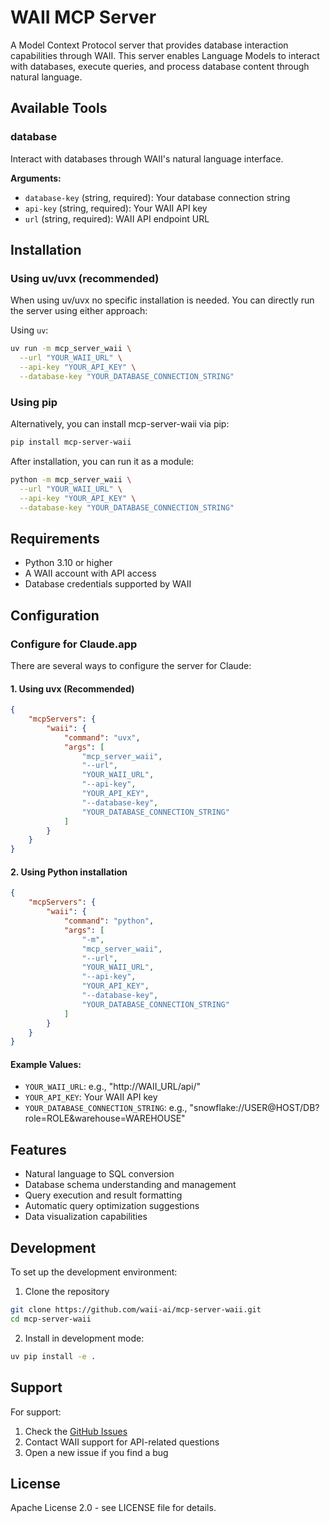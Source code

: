 # WAII MCP Server

A Model Context Protocol server that provides database interaction capabilities through WAII. This server enables Language Models to interact with databases, execute queries, and process database content through natural language.

## Available Tools

### database
Interact with databases through WAII's natural language interface.

**Arguments:**
- `database-key` (string, required): Your database connection string
- `api-key` (string, required): Your WAII API key
- `url` (string, required): WAII API endpoint URL

## Installation

### Using uv/uvx (recommended)
When using uv/uvx no specific installation is needed. You can directly run the server using either approach:

Using `uv`:
```bash
uv run -m mcp_server_waii \
  --url "YOUR_WAII_URL" \
  --api-key "YOUR_API_KEY" \
  --database-key "YOUR_DATABASE_CONNECTION_STRING"
```

### Using pip
Alternatively, you can install mcp-server-waii via pip:

```bash
pip install mcp-server-waii
```

After installation, you can run it as a module:
```bash
python -m mcp_server_waii \
  --url "YOUR_WAII_URL" \
  --api-key "YOUR_API_KEY" \
  --database-key "YOUR_DATABASE_CONNECTION_STRING"
```

## Requirements

- Python 3.10 or higher
- A WAII account with API access
- Database credentials supported by WAII

## Configuration

### Configure for Claude.app

There are several ways to configure the server for Claude:

#### 1. Using uvx (Recommended)
```json
{
    "mcpServers": {
        "waii": {
            "command": "uvx",
            "args": [
                "mcp_server_waii",
                "--url",
                "YOUR_WAII_URL",
                "--api-key",
                "YOUR_API_KEY",
                "--database-key",
                "YOUR_DATABASE_CONNECTION_STRING"
            ]
        }
    }
}
```

#### 2. Using Python installation
```json
{
    "mcpServers": {
        "waii": {
            "command": "python",
            "args": [
                "-m",
                "mcp_server_waii",
                "--url",
                "YOUR_WAII_URL",
                "--api-key",
                "YOUR_API_KEY",
                "--database-key",
                "YOUR_DATABASE_CONNECTION_STRING"
            ]
        }
    }
}
```

#### Example Values:
- `YOUR_WAII_URL`: e.g., "http://WAII_URL/api/"
- `YOUR_API_KEY`: Your WAII API key
- `YOUR_DATABASE_CONNECTION_STRING`: e.g., "snowflake://USER@HOST/DB?role=ROLE&warehouse=WAREHOUSE"

## Features

- Natural language to SQL conversion
- Database schema understanding and management
- Query execution and result formatting
- Automatic query optimization suggestions
- Data visualization capabilities

## Development

To set up the development environment:

1. Clone the repository
```bash
git clone https://github.com/waii-ai/mcp-server-waii.git
cd mcp-server-waii
```

2. Install in development mode:
```bash
uv pip install -e .
```

## Support

For support:
1. Check the [GitHub Issues](https://github.com/waii-ai/mcp-server-waii/issues)
2. Contact WAII support for API-related questions
3. Open a new issue if you find a bug

## License

Apache License 2.0 - see LICENSE file for details. 